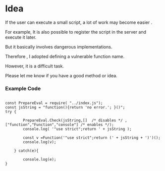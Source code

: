 # Idea

If the user can execute a small script, a lot of work may become easier .

For example, It is also possible to register the script in the server and execute it later.

But it basically involves dangerous implementations.

Therefore , I adopted defining a vulnerable function name.

However, it is a difficult task.

Please let me know if you have a good method or idea.


### Example Code
```

const PrepareEval = require( "../index.js");
const jsString = "function(){return 'no error.'; }()";
try {
    
        PrepareEval.Check(jsString,[]  /* disables */ ,["function","Function","console"] /* enables */);
        console.log( '"use strict";return ' + jsString );
        
        const v =Function('"use strict";return (' + jsString + ')')();
        console.log(v);
    
    } catch(e){
    
        console.log(e);
}

```

